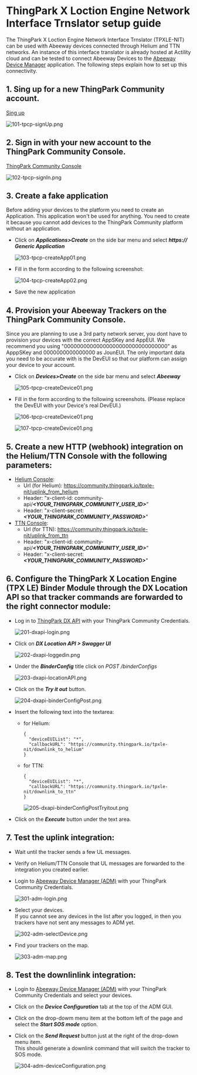 # ThingPark X Loction Engine Network Interface Trnslator setup guide

The ThingPark X Loction Engine Network Interface Trnslator (TPXLE-NIT) can be used with Abeeway devices connected through Helium and TTN networks.
An instance of this interface translator is already hosted at Actility cloud and can be tested to connect Abeeway Devices to the [Abeeway Device Manager][3] application.
The following steps explain how to set up this connectivity.

## 1. Sing up for a new ThingPark Community account.

[Sing up][1]

![101-tpcp-signUp.png](images/101-tpcp-signUp.png)

## 2. Sign in with your new account to the ThingPark Community Console.
[ThingPark Community Console][2]

![102-tpcp-signIn.png](images/102-tpcp-signIn.png)

## 3. Create a fake application

Before adding your devices to the platform you need to create an Application. This application won't be used for anything. You need to create it because you cannot add devices to the ThingPark Community platform without an application.  

- Click on ***Applications>Create*** on the side bar menu and select ***https:// Generic Application***

  ![103-tpcp-createApp01.png](images/103-tpcp-createApp01.png)

- Fill in the form according to the following screenshot:

  ![104-tpcp-createApp02.png](images/104-tpcp-createApp02.png)

- Save the new application

## 4. Provision your Abeeway Trackers on the ThingPark Community Console.   
Since you are planning to use a 3rd party network server, you dont have to provision your devices with the correct AppSKey and AppEUI. We recommend you using "00000000000000000000000000000000" as ApppSKey and 0000000000000000 as JounEUI. The only important data you need to be accurate with is the DevEUI so that our platform can assign your device to your account.

- Click on ***Devices>Create*** on the side bar menu and select ***Abeeway***

  ![105-tpcp-createDevice01.png](images/105-tpcp-createDevice01.png)

- Fill in the form according to the following screenshots. (Please replace the DevEUI with your Device's real DevEUI.)

  ![106-tpcp-createDevice01.png](images/106-tpcp-createDevice02.png)

  ![107-tpcp-createDevice01.png](images/107-tpcp-createDevice03.png)

## 5. Create a new HTTP (webhook) integration on the Helium/TTN Console with the following parameters:
  - [Helium Console][4]: 
    - Url (for Helium): https://community.thingpark.io/tpxle-nit/uplink_from_helium
    - Header: "x-client-id: community-api/***<YOUR_THINGPARK_COMMUNITY_USER_ID>***"
    - Header: "x-client-secret: ***<YOUR_THINGPARK_COMMUNITY_PASSWORD>***"
  - [TTN Console][5]: 
    - Url (for TTN): https://community.thingpark.io/tpxle-nit/uplink_from_ttn
    - Header: "x-client-id: community-api/***<YOUR_THINGPARK_COMMUNITY_USER_ID>***"
    - Header: "x-client-secret: ***<YOUR_THINGPARK_COMMUNITY_PASSWORD>***"
 
## 6. Configure the ThingPark X Location Engine (TPX LE) Binder Module through the DX Location API so that tracker commands are forwarded to the right connector module:
  - Log in to [ThingPark DX API][6] with your ThingPark Community Credentials.

    ![201-dxapi-login.png](images/201-dxapi-login.png)

  - Click on ***DX Location API > Swagger UI***

    ![202-dxapi-loggedin.png](images/202-dxapi-loggedin.png)

  - Under the ***BinderConfig*** title click on *POST /binderConfigs*

    ![203-dxapi-locationAPI.png](images/203-dxapi-locationAPI.png)  

  - Click on the ***Try it out*** button.

    ![204-dxapi-binderConfigPost.png](images/204-dxapi-binderConfigPost.png)

  - Insert the following text into the textarea:
    - for Helium:
        ```
        {
          "deviceEUIList": "*",
          "callbackURL": "https://community.thingpark.io/tpxle-nit/downlink_to_helium"
        }
        ```
    - for TTN:
      ```
      {
        "deviceEUIList": "*",
        "callbackURL": "https://community.thingpark.io/tpxle-nit/downlink_to_ttn"
      }
      ```
      ![205-dxapi-binderConfigPostTryitout.png](images/205-dxapi-binderConfigPostTryitout.png)

  - Click on the ***Execute*** button under the text area.  

## 7. Test the uplink integration:
  - Wait until the tracker sends a few UL messages.
  - Verify on Helium/TTN Console that UL messages are forwarded to the integration you created earlier.
  - Login to [Abeeway Device Manager (ADM)][3] with your ThingPark Community Credentials.

    ![301-adm-login.png](images/301-adm-login.png) 

  - Select your devices.  
    If you cannot see any devices in the list after you logged, in then you trackers have not sent any messages to ADM yet. 

    ![302-adm-selectDevice.png](images/302-adm-selectDevice.png)

  - Find your trackers on the map.

    ![303-adm-map.png](images/303-adm-map.png)

## 8. Test the downlinlink integration:
  - Login to [Abeeway Device Manager (ADM)][3] with your ThingPark Community Credentials and select your devices.
  - Click on the ***Device Configuration*** tab at the top of the ADM GUI.
  - Click on the drop-dowm menu item at the bottom left of the page and select the ***Start SOS mode*** option.
  - Click on the ***Send Request*** button just at the right of the drop-down menu item.  
    This should generate a downlink command that will switch the tracker to SOS mode.
      
    ![304-adm-deviceConfiguration.png](images/304-adm-deviceConfiguration.png)


[1]: https://community.thingpark.org/
[2]: https://community.thingpark.io/
[3]: https://dev1.thingpark.com/thingpark/abeewayDeviceAnalyzer/index.php?dxprofile=community
[4]: https://console.helium.com/welcome
[5]: https://console.cloud.thethings.network/
[6]: https://dx-api.thingpark.io/getstarted/#/

